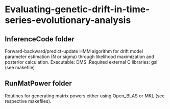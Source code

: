 Evaluating-genetic-drift-in-time-series-evolutionary-analysis
=============================================================

InferenceCode folder
-------------------
Forward-backward/predict-update HMM algorithm for drift model parameter estimation (N or sigma) through likelihood maximization and posterior calculation. Executable: DMS .Required external C libraries: gsl (see makefile) 

RunMatPower folder
------------------
Routines for generating matrix powers either using Open_BLAS or MKL (see respective makefiles).

